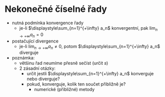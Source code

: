 # Nekonečné číselné řady
- nutná podmínka konvergence řady
    - je-li  $\displaystyle\sum_{n=1}^{+\infty} a_n$ konvergentní, pak $\displaystyle{\lim_{n \to +\infty}} a_n = 0$
- postačující divergence
    - je-li $\displaystyle{\lim_{n \to +\infty}} a_n \neq 0$, potom $\displaystyle\sum_{n=1}^{+\infty} a_n$ diverguje
- poznámka:
    - většinu řad neumíme přesně sečíst (určit $s$)
    - 2 zásadní otázky:
        - určit jestli $\displaystyle\sum_{n=1}^{+\infty} a_n$ konverguje nebo diverguje?
        - pokud, konverguje, kolik ten součet přibližně je?
            - numerické (přibližné) metody